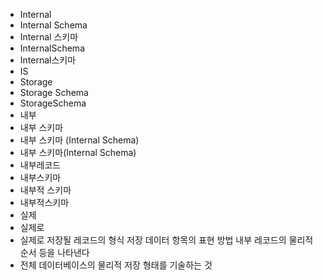 ﻿- Internal
- Internal Schema
- Internal 스키마
- InternalSchema
- Internal스키마
- IS
- Storage
- Storage Schema
- StorageSchema
- 내부
- 내부 스키마
- 내부 스키마 (Internal Schema)
- 내부 스키마(Internal Schema)
- 내부레코드
- 내부스키마
- 내부적 스키마
- 내부적스키마
- 실제
- 실제로
- 실제로 저장될 레코드의 형식 저장 데이터 항목의 표현 방법 내부 레코드의 물리적 순서 등을 나타낸다
- 전체 데이터베이스의 물리적 저장 형태를 기술하는 것
